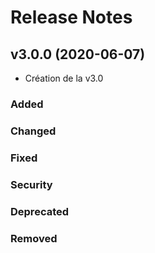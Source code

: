 # Release Notes

## v3.0.0 (2020-06-07)

- Création de la v3.0

### Added

### Changed

### Fixed

### Security 

### Deprecated 

### Removed
